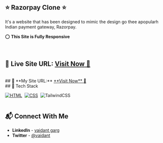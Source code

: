 ## ⭐ Razorpay Clone ⭐

It's a website that has been designed to mimic the design go thee  apopularh Indian payment gateway, Razorpay.

⭕ **This Site is Fully Responsive**   
<br>
<br>

## 📌 **Live Site URL:** <a href="https://razorpay-copy.netlify.app/">**Visit Now** 🚀</a>

<br>
## 📌 **My Site URL:** <a href="https://vaidantgarg60.github.io/razorpay-clone/">**Visit Now** 🚀</a>

<br>
## 📌 Tech Stack

[![HTML](https://img.shields.io/badge/html5%20-%23E34F26.svg?&style=for-the-badge&logo=html5&logoColor=white)](https://github.com/vaidantgarg60)&nbsp;
[![CSS](https://img.shields.io/badge/css3%20-%231572B6.svg?&style=for-the-badge&logo=css3&logoColor=white)](https://github.com/vaidantgarg60)&nbsp;
<img alt="TailwindCSS" src="https://img.shields.io/badge/Tailwind_CSS-38B2AC?style=for-the-badge&logo=tailwind-css&logoColor=white"/>&nbsp;
<br>
<br>

## 📬 Connect With Me

- **LinkedIn** - [vaidant garg](https://www.linkedin.com/in/vaidant-garg-b10796247/)
- **Twitter** - [@vaidant](https://twitter.com/)
